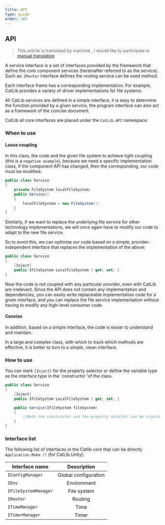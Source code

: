 ```yaml
---
title: API
type: guide
order: 103
---
```


## API

> This article is translated by machine , I would like to participate in [manual translation](https://github.com/catlib/en.catlib.io/blob/master/src/v1/guide/api.md)

A service interface is a set of interfaces provided by the framework that define the core component services (hereinafter referred to as the service). Such as: `IRouter` interface defines the routing service can be used method.

Each interface frame has a corresponding implementation. For example, CatLib provides a variety of driver implementations for file systems.

All CatLib services are defined in a simple interface, it is easy to determine the function provided by a given service, the program interface can also act as a framework of the concise document.

CatLib all core interfaces are placed under the `CatLib.API` namespace.

### When to use

#### **Loose coupling**

In this class, the code and the given file system to achieve tight coupling (this is a `negative example`), because we need a specific implementation class, if the component API has changed, then the corresponding, our code must be modified.

``` csharp
public class Service
{
    private FileSystem localFileSystem;
    public Service()
    {
        localFileSystem = new FileSystem();
    }
}
```

Similarly, if we want to replace the underlying file service for other technology implementations, we will once again have to modify our code to adapt to the new file service.

So to avoid this, we can optimize our code based on a simple, provider-independent interface that replaces the implementation of the above:

``` csharp
public class Service
{
    [Inject]
    public IFileSystem LocalFileSystem { get; set; }
}
```

Now the code is not coupled with any particular provider, even with CatLib are irrelevant. Since the API does not contain any implementation and dependencies, you can easily write replaceable implementation code for a given interface, and you can replace the file service implementation without having to modify any high-level consumer code.

#### **Concise**

In addition, based on a simple interface, the code is easier to understand and maintain.

In a large and complex class, with which to track which methods are effective, it is better to turn to a simple, clean interface.

### How to use

You can mark `[Inject]` for the property selector or define the variable type as the interface type in the `constructor 'of the class.

``` csharp
public class Service
{
    [Inject]
    public IFileSystem LocalFileSystem { get; set; }

    public Service(IFileSystem fileSystem)
    {
        //Both the constructor and the property selector can be injected
    }
}
```

### Interface list

The following list of interfaces in the Catlib core that can be directly `Application.Make ()` (for CatLib.Unity):

| Interface name       | Description              |
| -------------------- |:------------------------:|
| `IConfigManager`     | Global configuration     |
| `IEnv`               | Environment              |
| `IFileSystemManager` | File system              |
| `IRouter`            | Routing                  |
| `ITimeManager`       | Time                     |
| `ITimerManager`      | Timer                    |